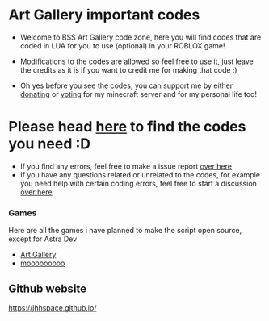 # Art Gallery important codes

- Welcome to BSS Art Gallery code zone, here you will find codes that are coded in LUA for you to use (optional) in your ROBLOX game!
- Modifications to the codes are allowed so feel free to use it, just leave the credits as it is if you want to credit me for making that code :)

- Oh yes before you see the codes, you can support me by either [donating](http://mcdono.jhhspace.xyz/) or [voting](https://minecraftservers.org/vote/634551) for my minecraft server and for my personal life too!

# **Please head __[here](https://github.com/jhhspace/Art-Gallery/tree/main/Codes)__ to find the codes you need :D**
- If you find any errors, feel free to make a issue report [over here](https://github.com/jhhspace/Art-Gallery/issues)
- If you have any questions related or unrelated to the codes, for example you need help with certain coding errors, feel free to start a discussion [over here](https://github.com/jhhspace/Art-Gallery/discussions/categories/questions-issues)

### Games
Here are all the games i have planned to make the script open source, except for Astra Dev
- [Art Gallery](https://www.roblox.com/games/7522448742/Art-Gallery)
- [mooooooooo](https://www.roblox.com/games/9115533450/mooooooooo)

## Github website
https://jhhspace.github.io/
